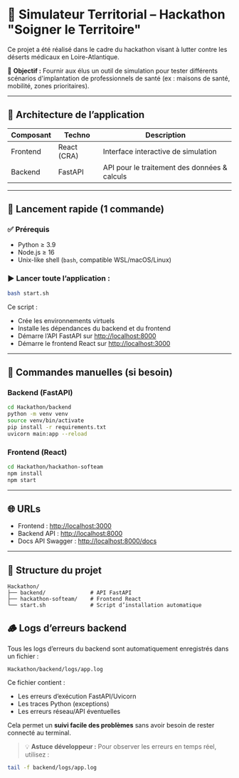 # 🏥 Simulateur Territorial – Hackathon "Soigner le Territoire"

Ce projet a été réalisé dans le cadre du hackathon visant à lutter contre les déserts médicaux en Loire-Atlantique.

🎯 **Objectif :** Fournir aux élus un outil de simulation pour tester différents scénarios d'implantation de professionnels de santé (ex : maisons de santé, mobilité, zones prioritaires).

---

## 🧱 Architecture de l’application

| Composant | Techno      | Description                                  |
| --------- | ----------- | -------------------------------------------- |
| Frontend  | React (CRA) | Interface interactive de simulation          |
| Backend   | FastAPI     | API pour le traitement des données & calculs |

---

## 🚀 Lancement rapide (1 commande)

### ✅ Prérequis

- Python ≥ 3.9
- Node.js ≥ 16
- Unix-like shell (`bash`, compatible WSL/macOS/Linux)

### ▶️ Lancer toute l’application :

```bash
bash start.sh
```

Ce script :

- Crée les environnements virtuels
- Installe les dépendances du backend et du frontend
- Démarre l’API FastAPI sur [http://localhost:8000](http://localhost:8000)
- Démarre le frontend React sur [http://localhost:3000](http://localhost:3000)

---

## 🔧 Commandes manuelles (si besoin)

### Backend (FastAPI)

```bash
cd Hackathon/backend
python -m venv venv
source venv/bin/activate
pip install -r requirements.txt
uvicorn main:app --reload
```

### Frontend (React)

```bash
cd Hackathon/hackathon-softeam
npm install
npm start
```

---

## 🌐 URLs

- Frontend : [http://localhost:3000](http://localhost:3000)
- Backend API : [http://localhost:8000](http://localhost:8000)
- Docs API Swagger : [http://localhost:8000/docs](http://localhost:8000/docs)

---

## 📂 Structure du projet

```
Hackathon/
├── backend/              # API FastAPI
├── hackathon-softeam/    # Frontend React
└── start.sh              # Script d’installation automatique
```

## 🪵 Logs d’erreurs backend

Tous les logs d’erreurs du backend sont automatiquement enregistrés dans un fichier :

```
Hackathon/backend/logs/app.log
```

Ce fichier contient :

- Les erreurs d’exécution FastAPI/Uvicorn
- Les traces Python (exceptions)
- Les erreurs réseau/API éventuelles

Cela permet un **suivi facile des problèmes** sans avoir besoin de rester connecté au terminal.

> 💡 **Astuce développeur :** Pour observer les erreurs en temps réel, utilisez :

```bash
tail -f backend/logs/app.log
```
